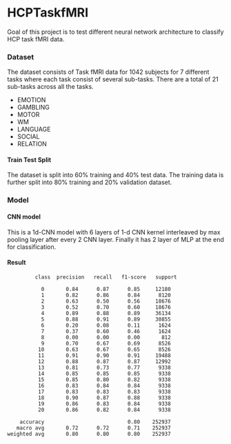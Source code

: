 # HCPTaskfMRI
Goal of this project is to test different neural network architecture to classify HCP task fMRI data.

### Dataset
The dataset consists of Task fMRI data for 1042 subjects for 7 different tasks where each task consist of several sub-tasks. There are a total of 21 sub-tasks across all the tasks.

* EMOTION
* GAMBLING
* MOTOR
* WM
* LANGUAGE
* SOCIAL
* RELATION

#### Train Test Split
The dataset is split into 60% training and 40% test data. The training data is further split into 80% training and 20% validation dataset.

### Model
#### CNN model
This is a 1d-CNN model with 6 layers of 1-d CNN kernel interleaved by max pooling layer after every 2 CNN layer. Finally it has 2 layer of MLP at the end for classification.
#### Result
```
         class  precision   recall   f1-score   support

           0       0.84      0.87      0.85     12180
           1       0.82      0.86      0.84      8120
           2       0.63      0.50      0.56     18676
           3       0.52      0.70      0.60     18676
           4       0.89      0.88      0.89     36134
           5       0.88      0.91      0.89     30855
           6       0.20      0.08      0.11      1624
           7       0.37      0.60      0.46      1624
           8       0.00      0.00      0.00       812
           9       0.70      0.67      0.69      8526
          10       0.63      0.67      0.65      8526
          11       0.91      0.90      0.91     19488
          12       0.88      0.87      0.87     12992
          13       0.81      0.73      0.77      9338
          14       0.85      0.85      0.85      9338
          15       0.85      0.80      0.82      9338
          16       0.83      0.84      0.84      9338
          17       0.83      0.83      0.83      9338
          18       0.90      0.87      0.88      9338
          19       0.86      0.83      0.84      9338
          20       0.86      0.82      0.84      9338

    accuracy                           0.80    252937
   macro avg       0.72      0.72      0.71    252937
weighted avg       0.80      0.80      0.80    252937
```

